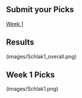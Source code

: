 ## Submit your Picks

[Week 1](http://www.google.com)

## Results
(images/Schlak1_overall.png)

## Week 1 Picks
(images/Schlak1.png)
